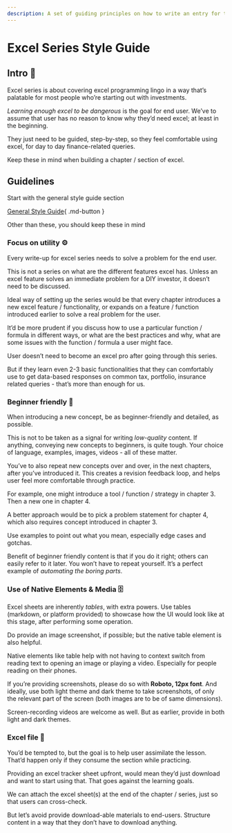 ```yaml
---
description: A set of guiding principles on how to write an entry for the excel series
---
```


# Excel Series Style Guide

## Intro 👋

Excel series is about covering excel programming lingo in a way that’s palatable for most people who’re starting out with investments.

*Learning enough excel to be dangerous* is the goal for end user. We’ve to assume that user has no reason to know why they’d need excel; at least in the beginning.

They just need to be guided, step-by-step, so they feel comfortable using excel, for day to day finance-related queries.

Keep these in mind when building a chapter / section of excel.

## Guidelines

Start with the general style guide section

[General Style Guide](general-style-guide.md){ .md-button }

Other than these, you should keep these in mind

### Focus on utility ⚙️

Every write-up for excel series needs to solve a problem for the end user.

This is not a series on what are the different features excel has. Unless an excel feature solves an immediate problem for a DIY investor, it doesn’t need to be discussed.

Ideal way of setting up the series would be that every chapter introduces a new excel feature / functionality, or expands on a feature / function introduced earlier to solve a real problem for the user.

It’d be more prudent if you discuss how to use a particular function / formula in different ways, or what are the best practices and why, what are some issues with the function / formula a user might face.

User doesn’t need to become an excel pro after going through this series.

But if they learn even 2-3 basic functionalities that they can comfortably use to get data-based responses on common tax, portfolio, insurance related queries - that’s more than enough for us.

### Beginner friendly 🍟

When introducing a new concept, be as beginner-friendly and detailed, as possible.

This is not to be taken as a signal for writing *low-quality* content. If anything, conveying new concepts to beginners, is quite tough. Your choice of language, examples, images, videos - all of these matter.

You’ve to also repeat new concepts over and over, in the next chapters, after you’ve introduced it. This creates a revision feedback loop, and helps user feel more comfortable through practice.

For example, one might introduce a tool / function / strategy in chapter 3. Then a new one in chapter 4.

A better approach would be to pick a problem statement for chapter 4, which also requires concept introduced in chapter 3.

Use examples to point out what you mean, especially edge cases and gotchas.

Benefit of beginner friendly content is that if you do it right; others can easily refer to it later. You won’t have to repeat yourself. It’s a perfect example of *automating the boring parts*.

### Use of Native Elements & Media 🗄️

Excel sheets are inherently *tables*, with extra powers. Use tables (markdown, or platform provided) to showcase how the UI would look like at this stage, after performing some operation.

Do provide an image screenshot, if possible; but the native table element is also helpful.

Native elements like table help with not having to context switch from reading text to opening an image or playing a video. Especially for people reading on their phones.

If you’re providing screenshots, please do so with **Roboto, 12px font**. And ideally, use both light theme and dark theme to take screenshots, of only the relevant part of the screen (both images are to be of same dimensions).

Screen-recording videos are welcome as well. But as earlier, provide in both light and dark themes.

### Excel file 📁

You’d be tempted to, but the goal is to help user assimilate the lesson. That’d happen only if they consume the section while practicing.

Providing an excel tracker sheet upfront, would mean they’d just download and want to start using that. That goes against the learning goals.

We can attach the excel sheet(s) at the end of the chapter / series, just so that users can cross-check.

But let’s avoid provide download-able materials to end-users. Structure content in a way that they don’t have to download anything.

